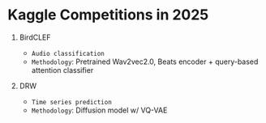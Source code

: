 # Kaggle Competitions in 2025

1. BirdCLEF
    * ```Audio classification```
    * ```Methodology```: Pretrained Wav2vec2.0, Beats encoder + query-based attention classifier

2. DRW
    * ```Time series prediction```
    * ```Methodology```: Diffusion model w/ VQ-VAE